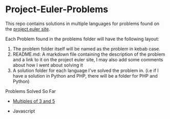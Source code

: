 # Project-Euler-Problems
This repo contains solutions in multiple languages for problems found on the [project euler site](https://projecteuler.net/archives).

Each Problem found in the problems folder will have the following layout:
1. The problem folder itself will be named as the problem in kebab case.
2. README.md: A markdown file containing the description of the problem and a link to it on the project euler site, I may also add some comments about how I went about solving it
3. A solution folder for each language I've solved the problem in. (i.e if I have a solution in Python and PHP, there will be a folder for PHP and Python)

Problems Solved So Far

* [Multiples of 3 and 5](../../tree/master/problems/multiples-of-3-and-5)
 - Javascript
